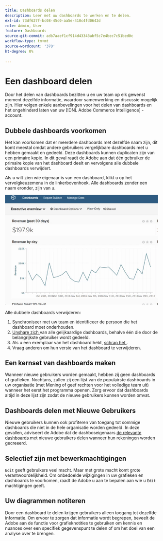 ```yaml
---
title: Dashboards delen
description: Leer met uw dashboards te werken en te delen.
exl-id: 73df627f-bc08-45c0-aa5e-410c4fd0642d
role: Admin, User
feature: Dashboards
source-git-commit: adb7aaef1cf914d43348abf5c7e4bec7c51bed0c
workflow-type: tm+mt
source-wordcount: '370'
ht-degree: 0%

---
```


# Een dashboard delen

Door het delen van dashboards bezitten u en uw team op elk gewenst moment dezelfde informatie, waardoor samenwerking en discussie mogelijk zijn. Hier volgen enkele aanbevelingen voor het delen van dashboards en het ongehinderd laten van uw [!DNL Adobe Commerce Intelligence] -account.

## Dubbele dashboards voorkomen

Het kan voorkomen dat er meerdere dashboards met dezelfde naam zijn, dit komt meestal omdat andere gebruikers vergelijkbare dashboards met u hebben gemaakt en gedeeld. Deze dashboards kunnen duplicaten zijn van een primaire kopie. In dit geval raadt de Adobe aan dat één gebruiker de primaire kopie van het dashboard deelt en vervolgens alle dubbele dashboards verwijdert.

Als u wilt zien wie eigenaar is van een dashboard, klikt u op het vervolgkeuzemenu in de linkerbovenhoek. Alle dashboards zonder een naam eronder, zijn van u.

![](../../mbi/assets/Dash_ownership.gif)

Alle dubbele dashboards verwijderen:

1. Synchroniseer met uw team en identificeer de persoon die het dashboard moet onderhouden.
1. [ Unshare zich ](../data-user/dashboards/leave-dashboard.md) van alle gelijkaardige dashboards, behalve één die door de belangrijkste gebruiker wordt gedeeld.
1. Als u een exemplaar van het dashboard hebt, [ schrap het ](../data-user/dashboards/deleting-dashboard.md).
1. Vraag anderen om hun versie van het dashboard te verwijderen.

## Een kernset van dashboards maken

Wanneer nieuwe gebruikers worden gemaakt, hebben zij geen dashboards of grafieken. Nochtans, zullen zij een lijst van de populairste dashboards in uw organisatie (met Mening of geef rechten voor het volledige team uit) wanneer het eerst het programma openen. Zorg ervoor dat dashboards altijd in deze lijst zijn zodat de nieuwe gebruikers kunnen worden omvat.

## Dashboards delen met Nieuwe Gebruikers

Nieuwe gebruikers kunnen ook profiteren van toegang tot sommige dashboards die niet in de hele organisatie worden gedeeld. In deze gevallen, adviseert de Adobe dat de dashboseigenaars [ de relevante dashboards ](../data-user/dashboards/share-dashboard-with-users.md) met nieuwe gebruikers delen wanneer hun rekeningen worden gecreeerd.

## Selectief zijn met bewerkmachtigingen

`Edit` geeft gebruikers veel macht. Maar met grote macht komt grote verantwoordelijkheid. Om onbedoelde wijzigingen in uw grafieken en dashboards te voorkomen, raadt de Adobe u aan te bepalen aan wie u `Edit` machtigingen geeft.

## Uw diagrammen notiteren

Door een dashboard te delen krijgen gebruikers alleen toegang tot dezelfde informatie. Om ervoor te zorgen dat informatie wordt begrepen, beveelt de Adobe aan de functie voor grafieknotities te gebruiken om kennis en nuances over een specifiek gegevenspunt te delen of om het doel van een analyse over te brengen.
